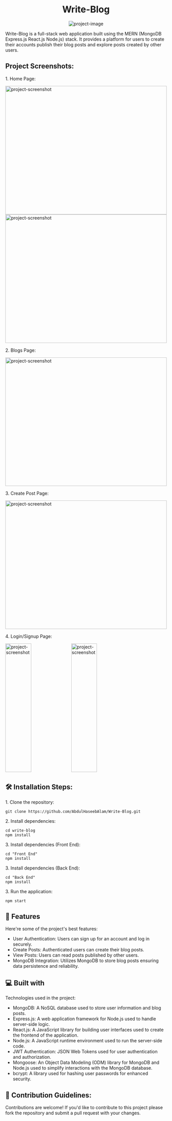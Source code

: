 <h1 align="center" id="title">Write-Blog</h1>

<p align="center"><img src="https://socialify.git.ci/AbdulHaseebAlam/Write-Blog/image?description=1&amp;descriptionEditable=Welcome%20to%20Write%20Blog!%20It%20is%20a%20full-stack%20web%20application%20built%20using%20the%20MERN%20(MongoDB%20Express.js%20React.js%20Node.js)%20stack.&amp;font=Inter&amp;name=1&amp;owner=1&amp;pattern=Solid&amp;theme=Dark" alt="project-image"></p>

<p id="description">Write-Blog is a full-stack web application built using the MERN (MongoDB Express.js React.js Node.js) stack. It provides a platform for users to create their accounts publish their blog posts and explore posts created by other users.</p>

<h2>Project Screenshots:</h2>

<p>1. Home Page:</p>
<img src="https://github.com/AbdulHaseebAlam/Write-Blog/blob/master/images/Home1.png?raw=true" alt="project-screenshot" width="100%" height="400/">

<img src="https://github.com/AbdulHaseebAlam/Write-Blog/blob/master/images/Home2.png?raw=true" alt="project-screenshot" width="100%" height="400/">

<p>2. Blogs Page:</p>
<img src="https://github.com/AbdulHaseebAlam/Write-Blog/blob/master/images/Blogs.png?raw=true" alt="project-screenshot" width="100%" height="400/">

<p>3. Create Post Page:</p>
<img src="https://github.com/AbdulHaseebAlam/Write-Blog/blob/master/images/CreatePost.png?raw=true" alt="project-screenshot" width="100%" height="400/">

<p>4. Login/Signup Page:</p>
<img src="https://github.com/AbdulHaseebAlam/Write-Blog/blob/master/images/Login.png?raw=true" alt="project-screenshot" width="40%" height="400/">

<img src="https://github.com/AbdulHaseebAlam/Write-Blog/blob/master/images/Signup.png?raw=true" alt="project-screenshot" width="40%" height="400/">

<h2>🛠️ Installation Steps:</h2>

<p>1. Clone the repository:</p>

```
git clone https://github.com/AbdulHaseebAlam/Write-Blog.git
```

<p>2. Install dependencies:</p>

```
cd write-blog 
npm install
```

<p>3. Install dependencies (Front End):</p>

```
cd "Front End"
npm install
```

<p>3. Install dependencies (Back End):</p>

```
cd "Back End"
npm install
```

<p>3. Run the application:</p>

```
npm start
```

<h2>🧐 Features</h2>

Here're some of the project's best features:

*   User Authentication: Users can sign up for an account and log in securely.
*   Create Posts: Authenticated users can create their blog posts.
*   View Posts: Users can read posts published by other users.
*   MongoDB Integration: Utilizes MongoDB to store blog posts ensuring data persistence and reliability.

<h2>💻 Built with</h2>

Technologies used in the project:

*   MongoDB: A NoSQL database used to store user information and blog posts.
*   Express.js: A web application framework for Node.js used to handle server-side logic.
*   React.js: A JavaScript library for building user interfaces used to create the frontend of the application.
*   Node.js: A JavaScript runtime environment used to run the server-side code.
*   JWT Authentication: JSON Web Tokens used for user authentication and authorization.
*   Mongoose: An Object Data Modeling (ODM) library for MongoDB and Node.js used to simplify interactions with the MongoDB database.
*   bcrypt: A library used for hashing user passwords for enhanced security.

<h2>🍰 Contribution Guidelines:</h2>

Contributions are welcome! If you'd like to contribute to this project please fork the repository and submit a pull request with your changes.
